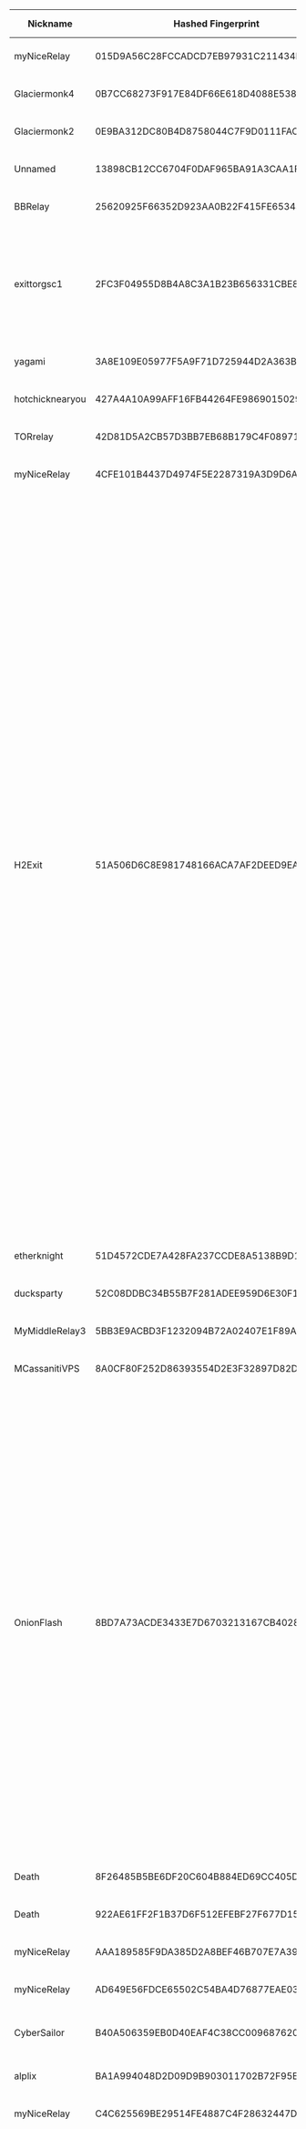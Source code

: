 | Nickname |  Hashed Fingerprint	| Or Addresses | Contact | Running | Flags | Last Seen | First Seen | Last Restarted | Advertised Bandwidth | Platform | Version | Version Status | Recommended Version | Verified hostnames | Exit policy |
|---|---|---|---|---|---|---|---|---|---|---|---|---|---|---|---|
|myNiceRelay | 015D9A56C28FCCADCD7EB97931C211434EAB2C4B | ["82.27.182.8:443"] | info@edgenext.com | true | Running, V2Dir, Valid | 2025-09-11 11:00:00 | 2025-09-11 05:00:00 | 2025-09-11 04:40:06 | 0 | Tor 0.4.8.17 on Linux | 0.4.8.17 | recommended | true | N/A | ["reject *:*"]|
|Glaciermonk4 | 0B7CC68273F917E84DF66E618D4088E538B1A6F2 | ["165.232.86.128:443"] | glaciermonk@outlook.com | true | Running, Valid | 2025-09-11 11:00:00 | 2025-09-11 04:00:00 | 2025-09-11 03:22:29 | 0 | Tor 0.4.8.17 on Linux | 0.4.8.17 | recommended | true | N/A | ["reject *:*"]|
|Glaciermonk2 | 0E9BA312DC80B4D8758044C7F9D0111FAC0273F2 | ["46.101.113.8:443"] | glaciermonk@outlook.com | true | Running, Valid | 2025-09-11 11:00:00 | 2025-09-11 01:00:00 | 2025-09-11 00:21:55 | 0 | Tor 0.4.8.17 on Linux | 0.4.8.17 | recommended | true | N/A | ["reject *:*"]|
|Unnamed | 13898CB12CC6704F0DAF965BA91A3CAA1F578B45 | ["38.54.2.165:9001"] | N/A | false | Running, V2Dir, Valid | 2025-09-11 02:00:00 | 2025-09-11 00:00:00 | 2025-09-10 23:29:21 | 0 | Tor 0.4.8.17 on Linux | 0.4.8.17 | recommended | true | N/A | ["reject *:*"]|
|BBRelay | 25620925F66352D923AA0B22F415FE653433F85C | ["82.24.57.207:443"] | pnktcc@proton.me | true | Running, Valid | 2025-09-11 11:00:00 | 2025-09-11 10:00:00 | 2025-09-11 08:55:11 | 0 | Tor 0.4.8.17 on Linux | 0.4.8.17 | recommended | true | N/A | ["reject *:*"]|
|exittorgsc1 | 2FC3F04955D8B4A8C3A1B23B656331CBE85B91B6 | ["87.121.79.9:443"] | stik009@proton.me | true | Exit, Running, V2Dir, Valid | 2025-09-11 11:00:00 | 2025-09-11 08:00:00 | 2025-09-11 07:05:31 | 0 | Tor 0.4.8.17 on Linux | 0.4.8.17 | recommended | true | N/A | ["reject 0.0.0.0/8:*","reject 169.254.0.0/16:*","reject 127.0.0.0/8:*","reject 192.168.0.0/16:*","reject 10.0.0.0/8:*","reject 172.16.0.0/12:*","reject 87.121.79.9:*","reject *:2525","reject *:587","reject *:465","reject *:25","accept *:*"]|
|yagami | 3A8E109E05977F5A9F71D725944D2A363B146408 | ["95.216.220.49:9001"] | Eder Nucci <eder nucci AT google dot com> | true | Running, V2Dir, Valid | 2025-09-11 11:00:00 | 2025-09-11 11:00:00 | 2025-09-11 10:16:52 | 0 | Tor 0.4.8.17 on Linux | 0.4.8.17 | recommended | true | ["static.49.220.216.95.clients.your-server.de"] | ["reject *:*"]|
|hotchicknearyou | 427A4A10A99AFF16FB44264FE9869015029CCE47 | ["84.235.238.46:443"] | nothanks@no.com | true | Running, V2Dir, Valid | 2025-09-11 11:00:00 | 2025-09-11 00:00:00 | 2025-09-10 22:49:38 | 0 | Tor 0.4.8.17 on Linux | 0.4.8.17 | recommended | true | N/A | ["reject *:*"]|
|TORrelay | 42D81D5A2CB57D3BB7EB68B179C4F08971972637 | ["45.139.50.8:9001","[2a0b:64c0:2::b3]:9001"] | Torrelay1675@proton.me | true | Running, Valid | 2025-09-11 11:00:00 | 2025-09-11 03:00:00 | 2025-09-11 02:11:28 | 0 | Tor 0.4.8.17 on Linux | 0.4.8.17 | recommended | true | N/A | ["reject *:*"]|
|myNiceRelay | 4CFE101B4437D4974F5E2287319A3D9D6AFEE1AB | ["154.92.25.75:443"] | info@edgenext.com | true | Running, V2Dir, Valid | 2025-09-11 11:00:00 | 2025-09-11 05:00:00 | 2025-09-11 04:17:29 | 0 | Tor 0.4.8.17 on Linux | 0.4.8.17 | recommended | true | N/A | ["reject *:*"]|
|H2Exit | 51A506D6C8E981748166ACA7AF2DEED9EABF8499 | ["23.190.216.8:9001","[2602:fa86::be24:11ff:fe70:fc41]:9001"] | Austin Hadley < austinhadley AT H2TechnologiesLLC DOT com > | true | Exit, Running, V2Dir, Valid | 2025-09-11 11:00:00 | 2025-09-11 02:00:00 | 2025-09-11 01:22:15 | 0 | Tor 0.4.8.17 on Linux | 0.4.8.17 | recommended | true | N/A | ["reject 0.0.0.0/8:*","reject 169.254.0.0/16:*","reject 127.0.0.0/8:*","reject 192.168.0.0/16:*","reject 10.0.0.0/8:*","reject 172.16.0.0/12:*","reject 23.190.216.8:*","accept *:20-21","accept *:43","accept *:53","accept *:79","accept *:80-81","accept *:88","accept *:110","accept *:143","accept *:220","accept *:389","accept *:443","accept *:464","accept *:531","accept *:543-544","accept *:554","accept *:636","accept *:706","accept *:749","accept *:873","accept *:902-904","accept *:981","accept *:989-990","accept *:991","accept *:992","accept *:993","accept *:995","accept *:1194","accept *:1220","accept *:1293","accept *:1500","accept *:1533","accept *:1677","accept *:1723","accept *:1755","accept *:1863","accept *:2082","accept *:2083","accept *:2086-2087","accept *:2095-2096","accept *:2102-2104","accept *:3690","accept *:4321","accept *:4643","accept *:5050","accept *:5190","accept *:5222-5223","accept *:5228","accept *:8008","accept *:8074","accept *:8082","accept *:8087-8088","accept *:8232-8233","accept *:8332-8333","accept *:8443","accept *:8888","accept *:9418","accept *:10000","accept *:11371","accept *:19294","accept *:19638","accept *:50002","accept *:64738","reject *:*"]|
|etherknight | 51D4572CDE7A428FA237CCDE8A5138B9D17DE019 | ["217.154.40.66:9001","[2a00:da00:f447::1]:9001"] | Dr Andy Hill  <andy AT drandyhill dot co dot uk> | true | Running, V2Dir, Valid | 2025-09-11 11:00:00 | 2025-09-11 00:00:00 | 2025-09-10 23:08:49 | 0 | Tor 0.4.8.10 on Linux | 0.4.8.10 | recommended | true | ["ip217.154.40-66.pbiaas.com"] | ["reject *:*"]|
|ducksparty | 52C08DDBC34B55B7F281ADEE959D6E30F1F85D25 | ["185.132.53.10:7658"] | hello@ducks.party | true | Running, V2Dir, Valid | 2025-09-11 11:00:00 | 2025-09-11 00:00:00 | 2025-09-10 23:31:32 | 0 | Tor 0.4.8.17 on Linux | 0.4.8.17 | recommended | true | N/A | ["reject *:*"]|
|MyMiddleRelay3 | 5BB3E9ACBD3F1232094B72A02407E1F89A686648 | ["51.81.155.21:9005","[2604:2dc0:200:1615::]:9005"] | nagubandi456@gmail.com | true | Running, V2Dir, Valid | 2025-09-11 11:00:00 | 2025-09-11 00:00:00 | 2025-09-10 23:20:51 | 0 | Tor 0.4.8.17 on Linux | 0.4.8.17 | recommended | true | ["ns1004176.ip-51-81-155.us"] | ["reject *:*"]|
|MCassanitiVPS | 8A0CF80F252D86393554D2E3F32897D82D2A1AAE | ["85.215.159.165:9001","[2a01:239:40e:5700::1]:9001"] | N/A | true | Running, V2Dir, Valid | 2025-09-11 11:00:00 | 2025-09-11 06:00:00 | 2025-09-11 05:46:45 | 0 | Tor 0.4.8.17 on Linux | 0.4.8.17 | recommended | true | ["vps.cassaniti.id.au"] | ["reject *:*"]|
|OnionFlash | 8BD7A73ACDE3433E7D6703213167CB402866AD85 | ["87.121.84.116:443"] | 0x47C256AB9AEEFFE9 c_e_p_r(at)inbox(dot)lv | true | Exit, Running, V2Dir, Valid | 2025-09-11 11:00:00 | 2025-09-11 08:00:00 | 2025-09-11 07:12:38 | 0 | Tor 0.4.8.17 on Linux | 0.4.8.17 | recommended | true | N/A | ["reject 0.0.0.0/8:*","reject 169.254.0.0/16:*","reject 127.0.0.0/8:*","reject 192.168.0.0/16:*","reject 10.0.0.0/8:*","reject 172.16.0.0/12:*","reject 87.121.84.116:*","accept *:43","accept *:53","accept *:79-81","accept *:88","accept *:110","accept *:143","accept *:194","accept *:220","accept *:389","accept *:443","accept *:531","accept *:543-544","accept *:563","accept *:636","accept *:749","accept *:873","accept *:989-995","accept *:1194","accept *:1723","accept *:2083","accept *:2086-2087","accept *:4321","accept *:5222-5223","accept *:5228","accept *:5900","accept *:5984","accept *:6660-6669","accept *:6679","accept *:6697","accept *:6984","accept *:8008","accept *:8080","accept *:8332-8333","accept *:8443","accept *:8888","accept *:11371","reject *:*"]|
|Death | 8F26485B5BE6DF20C604B884ED69CC405D663603 | ["15.204.199.12:47474"] | nobody | false | Running, Valid | 2025-09-11 10:00:00 | 2025-09-11 01:00:00 | 2025-09-11 00:12:58 | 0 | Tor 0.4.8.16 on Linux | 0.4.8.16 | recommended | true | ["vps-6a70299e.vps.ovh.us"] | ["reject *:*"]|
|Death | 922AE61FF2F1B37D6F512EFEBF27F677D157E481 | ["15.204.199.12:47474"] | nobody | true | Running, Valid | 2025-09-11 11:00:00 | 2025-09-11 11:00:00 | 2025-09-11 09:55:04 | 0 | Tor 0.4.8.16 on Linux | 0.4.8.16 | recommended | true | N/A | ["reject *:*"]|
|myNiceRelay | AAA189585F9DA385D2A8BEF46B707E7A39C253A2 | ["154.92.26.89:443"] | info@edgenext.com | true | Running, V2Dir, Valid | 2025-09-11 11:00:00 | 2025-09-11 07:00:00 | 2025-09-11 06:15:30 | 0 | Tor 0.4.8.17 on Linux | 0.4.8.17 | recommended | true | N/A | ["reject *:*"]|
|myNiceRelay | AD649E56FDCE65502C54BA4D76877EAE03C7DCEE | ["156.238.135.83:443"] | info@edgenext.com | true | Running, V2Dir, Valid | 2025-09-11 11:00:00 | 2025-09-11 07:00:00 | 2025-09-11 06:11:32 | 0 | Tor 0.4.8.17 on Linux | 0.4.8.17 | recommended | true | N/A | ["reject *:*"]|
|CyberSailor | B40A506359EB0D40EAF4C38CC0096876204C5E3B | ["89.101.79.16:9001"] | N/A | true | Fast, Running, V2Dir, Valid | 2025-09-11 11:00:00 | 2025-09-11 02:00:00 | 2025-09-11 00:55:29 | 121856 | Tor 0.4.8.14 on Linux | 0.4.8.14 | recommended | true | N/A | ["reject *:*"]|
|alplix | BA1A994048D2D09D9B903011702B72F95E7B5F93 | ["152.53.143.56:9001","[2a0a:4cc0:c1:437::10]:9001"] | xalplix@gmail.com | true | Running, V2Dir, Valid | 2025-09-11 11:00:00 | 2025-09-11 08:00:00 | 2025-09-11 07:12:49 | 0 | Tor 0.4.8.16 on Linux | 0.4.8.16 | recommended | true | N/A | ["reject *:*"]|
|myNiceRelay | C4C625569BE29514FE4887C4F28632447D7D89FA | ["156.251.65.254:443"] | info@edgenext.com | true | Running, V2Dir, Valid | 2025-09-11 11:00:00 | 2025-09-11 03:00:00 | 2025-09-11 02:35:40 | 0 | Tor 0.4.8.17 on Linux | 0.4.8.17 | recommended | true | N/A | ["reject *:*"]|
|WerWolf | D06528B0C2035E9A4B5EEE884C748C16BC4138C2 | ["150.129.10.139:443","[2a04:52c0:139:f7a5::1]:443"] | 0x47C256AB9AEEFFE9 c_e_p_r(at)inbox(dot)lv | true | Exit, Running, V2Dir, Valid | 2025-09-11 11:00:00 | 2025-09-11 06:00:00 | 2025-09-11 05:22:35 | 0 | Tor 0.4.8.17 on Linux | 0.4.8.17 | recommended | true | N/A | ["reject 0.0.0.0/8:*","reject 169.254.0.0/16:*","reject 127.0.0.0/8:*","reject 192.168.0.0/16:*","reject 10.0.0.0/8:*","reject 172.16.0.0/12:*","reject 150.129.10.139:*","accept *:20-21","accept *:43","accept *:53","accept *:79","accept *:80-81","accept *:88","accept *:110","accept *:143","accept *:220","accept *:389","accept *:443","accept *:464","accept *:531","accept *:543-544","accept *:554","accept *:636","accept *:706","accept *:749","accept *:873","accept *:902-904","accept *:981","accept *:989-990","accept *:991","accept *:992","accept *:993","accept *:995","accept *:1194","accept *:1220","accept *:1293","accept *:1500","accept *:1533","accept *:1677","accept *:1723","accept *:1755","accept *:1863","accept *:2082","accept *:2083","accept *:2086-2087","accept *:2095-2096","accept *:2102-2104","accept *:3690","accept *:4321","accept *:4643","accept *:5050","accept *:5190","accept *:5222-5223","accept *:5228","accept *:8008","accept *:8074","accept *:8082","accept *:8087-8088","accept *:8232-8233","accept *:8332-8333","accept *:8443","accept *:8888","accept *:9418","accept *:10000","accept *:11371","accept *:19294","accept *:19638","accept *:50002","accept *:64738","reject *:*"]|
|OnionCrash | DF330EB54020E3D163EDCDDB8339429C60BC763A | ["87.121.84.129:443"] | 0x47C256AB9AEEFFE9 c_e_p_r(at)inbox(dot)lv | true | Exit, Running, V2Dir, Valid | 2025-09-11 11:00:00 | 2025-09-11 05:00:00 | 2025-09-11 05:19:26 | 8134059 | Tor 0.4.8.17 on Linux | 0.4.8.17 | recommended | true | N/A | ["reject 0.0.0.0/8:*","reject 169.254.0.0/16:*","reject 127.0.0.0/8:*","reject 192.168.0.0/16:*","reject 10.0.0.0/8:*","reject 172.16.0.0/12:*","reject 87.121.84.129:*","accept *:43","accept *:53","accept *:79-81","accept *:88","accept *:110","accept *:143","accept *:194","accept *:220","accept *:389","accept *:443","accept *:531","accept *:543-544","accept *:563","accept *:636","accept *:749","accept *:873","accept *:989-995","accept *:1194","accept *:1723","accept *:2083","accept *:2086-2087","accept *:4321","accept *:5222-5223","accept *:5228","accept *:5900","accept *:5984","accept *:6660-6669","accept *:6679","accept *:6697","accept *:6984","accept *:8008","accept *:8080","accept *:8332-8333","accept *:8443","accept *:8888","accept *:11371","reject *:*"]|
|miaomoehgc | E5A99534FBF1B871C9BD2412FB6E6A22299FFD97 | ["118.141.232.158:65301"] | a@b.com | true | Exit, Running, V2Dir, Valid | 2025-09-11 11:00:00 | 2025-09-11 05:00:00 | 2025-09-11 04:28:16 | 0 | Tor 0.4.8.17 on Linux | 0.4.8.17 | recommended | true | N/A | ["reject 0.0.0.0/8:*","reject 169.254.0.0/16:*","reject 127.0.0.0/8:*","reject 192.168.0.0/16:*","reject 10.0.0.0/8:*","reject 172.16.0.0/12:*","reject 118.141.232.158:*","accept *:80","accept *:443","reject *:*"]|
|myNiceRelay | F5BB276A7895577A44C10E86E927ED689712DEAC | ["154.85.88.164:443"] | info@edgenext.com | true | Running, V2Dir, Valid | 2025-09-11 11:00:00 | 2025-09-11 05:00:00 | 2025-09-11 04:06:40 | 0 | Tor 0.4.8.17 on Linux | 0.4.8.17 | recommended | true | N/A | ["reject *:*"]|
